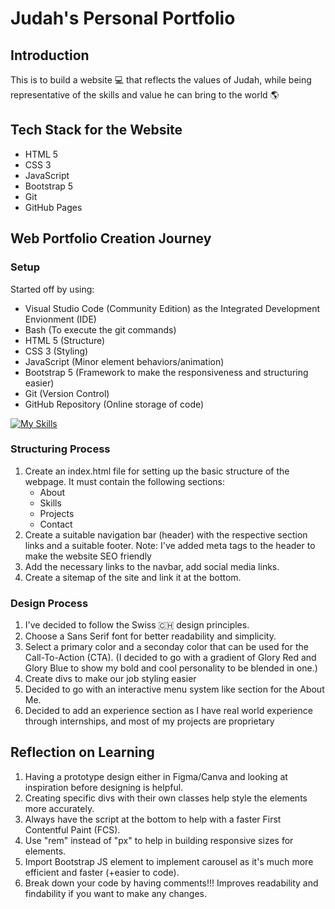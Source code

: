 # Judah's Personal Portfolio

## Introduction
This is to build a website 💻 that reflects the values of Judah, while being representative of the skills and value he can bring to the world 🌎

## Tech Stack for the Website
- HTML 5
- CSS 3
- JavaScript
- Bootstrap 5
- Git
- GitHub Pages

## Web Portfolio Creation Journey
### Setup
Started off by using:
- Visual Studio Code (Community Edition) as the Integrated Development Envionment (IDE)
- Bash (To execute the git commands)
- HTML 5 (Structure)
- CSS 3 (Styling)
- JavaScript (Minor element behaviors/animation)
- Bootstrap 5 (Framework to make the responsiveness and structuring easier)
- Git (Version Control)
- GitHub Repository (Online storage of code)

[![My Skills](https://skillicons.dev/icons?i=vscode,bash,html,css,js,bootstrap,git,github)](https://skillicons.dev)

### Structuring Process
1. Create an index.html file for setting up the basic structure of the webpage. It must contain the following sections:
    - About 
    - Skills
    - Projects
    - Contact
2. Create a suitable navigation bar (header) with the respective section links and a suitable footer.
Note: I've added meta tags to the header to make the website SEO friendly
3. Add the necessary links to the navbar, add social media links.
4. Create a sitemap of the site and link it at the bottom.

### Design Process
1. I've decided to follow the Swiss 🇨🇭 design principles.
2. Choose a Sans Serif font for better readability and simplicity.
3. Select a primary color and a seconday color that can be used for the Call-To-Action (CTA).
(I decided to go with a gradient of Glory Red and Glory Blue to show my bold and cool personality to be blended in one.)
4. Create divs to make our job styling easier
5. Decided to go with an interactive menu system like section for the About Me.
6. Decided to add an experience section as I have real world experience through internships, and most of my projects are proprietary

## Reflection on Learning
1. Having a prototype design either in Figma/Canva and looking at inspiration before designing is helpful.
2. Creating specific divs with their own classes help style the elements more accurately.
3. Always have the script at the bottom to help with a faster First Contentful Paint (FCS).
4. Use "rem" instead of "px" to help in building responsive sizes for elements.
5. Import Bootstrap JS element to implement carousel as it's much more efficient and faster (+easier to code).
6. Break down your code by having comments!!! Improves readability and findability if you want to make any changes.